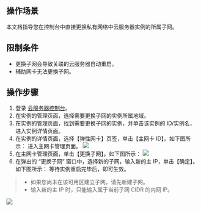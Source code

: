 ## 操作场景
本文档指导您在控制台中直接更换私有网络中云服务器实例的所属子网。

## 限制条件

- 更换子网会导致关联的云服务器自动重启。
- 辅助网卡无法更换子网。

## 操作步骤

1. 登录 [云服务器控制台](https://console.cloud.tencent.com/cvm/index)。
2. 在实例的管理页面，选择需要更换子网的实例所属地域。
3. 在实例的管理页面，找到需要更换子网的实例，并单击该实例的 ID/实例名，进入实例详情页面。
4. 在实例的详情页面，选择【弹性网卡】页签，单击【主网卡 ID】。如下图所示：
进入主网卡管理页面。
![](https://main.qcloudimg.com/raw/feeec3ecd76a2f5710d1b775b9f7f1d9.png)
5. 在主网卡管理页面，单击【更换子网】。如下图所示：
![](https://main.qcloudimg.com/raw/713d6383b128a66ae25f5342a7387631.jpg)
6. 在弹出的 “更换子网” 窗口中，选择新的子网，输入新的主 IP，单击【确定】。如下图所示：
等待实例重启完毕后，即可生效。
> 
> - 如果您尚未在该可用区建立子网，请先新建子网。
> - 输入新的主 IP 时，只能输入属于当前子网 CIDR 的内网 IP。
>
![](https://main.qcloudimg.com/raw/58c3534b2d6c9da255c5a32bbde8a4c1.png)

